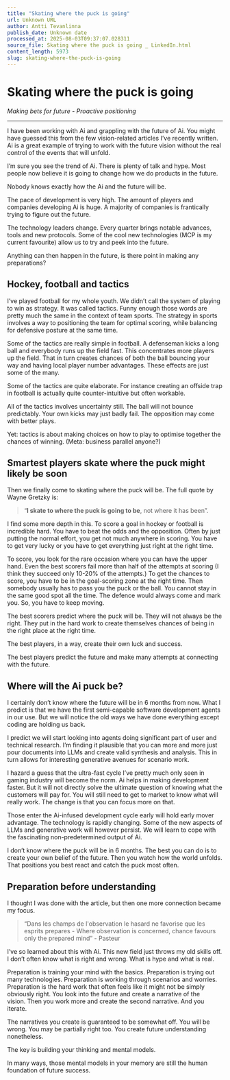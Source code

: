 ```yaml
---
title: "Skating where the puck is going"
url: Unknown URL
author: Antti Tevanlinna
publish_date: Unknown date
processed_at: 2025-08-03T09:37:07.028311
source_file: Skating where the puck is going _ LinkedIn.html
content_length: 5973
slug: skating-where-the-puck-is-going
---
```


# Skating where the puck is going

*Making bets for future - Proactive positioning*





















---









I have been working with Ai and grappling with the future of Ai. You might have guessed this from the few vision-related articles I’ve recently written. Ai is a great example of trying to work with the future vision without the real control of the events that will unfold.







I’m sure you see the trend of Ai. There is plenty of talk and hype. Most people now believe it is going to change how we do products in the future.







Nobody knows exactly how the Ai and the future will be.







The pace of development is very high. The amount of players and companies developing Ai is huge. A majority of companies is frantically trying to figure out the future.







The technology leaders change. Every quarter brings notable advances, tools and new protocols. Some of the cool new technologies (MCP is my current favourite) allow us to try and peek into the future.







Anything can then happen in the future, is there point in making any preparations?







## Hockey, football and tactics







I’ve played football for my whole youth. We didn’t call the system of playing to win as strategy. It was called tactics. Funny enough those words are pretty much the same in the context of team sports. The strategy in sports involves a way to positioning the team for optimal scoring, while balancing for defensive posture at the same time.







Some of the tactics are really simple in football. A defenseman kicks a long ball and everybody runs up the field fast. This concentrates more players up the field. That in turn creates chances of both the ball bouncing your way and having local player number advantages. These effects are just some of the many.







Some of the tactics are quite elaborate. For instance creating an offside trap in football is actually quite counter-intuitive but often workable.







All of the tactics involves uncertainty still. The ball will not bounce predictably. Your own kicks may just badly fail. The opposition may come with better plays.







Yet: tactics is about making choices on how to play to optimise together the chances of winning. (Meta: business parallel anyone?)







## Smartest players skate where the puck might likely be soon







Then we finally come to skating where the puck will be. The full quote by Wayne Gretzky is:






> “**I skate to where the puck is going to be**, not where it has been”.







I find some more depth in this. To score a goal in hockey or football is incredible hard. You have to beat the odds and the opposition. Often by just putting the normal effort, you get not much anywhere in scoring. You have to get very lucky or you have to get everything just right at the right time.







To score, you look for the rare occasion where you can have the upper hand. Even the best scorers fail more than half of the attempts at scoring (I think they succeed only 10-20% of the attempts.) To get the chances to score, you have to be in the goal-scoring zone at the right time. Then somebody usually has to pass you the puck or the ball. You cannot stay in the same good spot all the time. The defence would always come and mark you. So, you have to keep moving.







The best scorers predict where the puck will be. They will not always be the right. They put in the hard work to create themselves chances of being in the right place at the right time.







The best players, in a way, create their own luck and success.







The best players predict the future and make many attempts at connecting with the future.







## Where will the Ai puck be?







I certainly don’t know where the future will be in 6 months from now. What I predict is that we have the first semi-capable software development agents in our use. But we will notice the old ways we have done everything except coding are holding us back.







I predict we will start looking into agents doing significant part of user and technical research. I’m finding it plausible that you can more and more just pour documents into LLMs and create valid synthesis and analysis. This in turn allows for interesting generative avenues for scenario work.







I hazard a guess that the ultra-fast cycle I’ve pretty much only seen in gaming industry will become the norm. Ai helps in making development faster. But it will not directly solve the ultimate question of knowing what the customers will pay for. You will still need to get to market to know what will really work. The change is that you can focus more on that.







Those enter the Ai-infused development cycle early will hold early mover advantage. The technology is rapidly changing. Some of the new aspects of LLMs and generative work will however persist. We will learn to cope with the fascinating non-predetermined output of Ai.







I don’t know where the puck will be in 6 months. The best you can do is to create your own belief of the future. Then you watch how the world unfolds. That positions you best react and catch the puck most often.







## Preparation before understanding







I thought I was done with the article, but then one more connection became my focus.






> “Dans les champs de l'observation le hasard ne favorise que les esprits prepares - Where observation is concerned, chance favours only the prepared mind” - Pasteur







I’ve so learned about this with Ai. This new field just throws my old skills off. I don’t often know what is right and wrong. What is hype and what is real.







Preparation is training your mind with the basics. Preparation is trying out many technologies. Preparation is working through scenarios and worries. Preparation is the hard work that often feels like it might not be simply obviously right. You look into the future and create a narrative of the vision. Then you work more and create the second narrative. And you iterate.







The narratives you create is guaranteed to be somewhat off. You will be wrong. You may be partially right too. You create future understanding nonetheless.







The key is building your thinking and mental models.







In many ways, those mental models in your memory are still the human foundation of future success.
